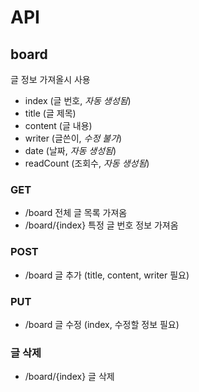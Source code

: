 # API

## board
글 정보 가져올시 사용
- index (글 번호, *자동 생성됨*)
- title (글 제목)
- content (글 내용)
- writer (글쓴이, *수정 불가*)
- date (날짜, *자동 생성됨*)
- readCount (조회수, *자동 생성됨*)

### GET

- /board 전체 글 목록 가져옴
- /board/{index} 특정 글 번호 정보 가져옴

### POST

- /board 글 추가 (title, content, writer 필요)

### PUT

- /board 글 수정 (index, 수정할 정보 필요)

### 글 삭제

- /board/{index} 글 삭제